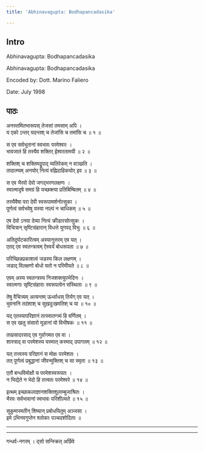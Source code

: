 ```yaml
---
title: 'Abhinavagupta: Bodhapancadasika'

---
```

## Intro

Abhinavagupta: Bodhapancadasika  

Abhinavagupta: Bodhapancadasika  
  
Encoded by: Dott. Marino Faliero  
  
Date: July 1998  

## पाठः

अनस्तमितभारूपस् तेजसां तमसाम् अपि ।  
य एको ऽन्तर् यदन्तश् च तेजांसि च तमांसि च ॥ १ ॥  
  
स एव सर्वभूतानां स्वभावः परमेश्वरः ।  
भावजातं हि तस्यैव शक्तिर् ईश्वरतामयी ॥ २ ॥  
  
शक्तिश् च शक्तिमद्रूपाद् व्यतिरेकम् न वाञ्छति ।  
तादात्म्यम् अनयोर् नित्यं वह्निदाहिकयोर् इव ॥ ३ ॥  
  
स एव भैरवो देवो जगद्भरणलक्षणः ।  
स्वात्मादृषे समग्रं हि यच्छक्त्या प्रतिबिम्बितम् ॥ ४ ॥  
  
तस्यैवैषा परा देवी स्वरूपामर्शनोत्सुका ।  
पूर्णत्वं सर्वभवेषु यस्या नाल्पं न चाधिकम् ॥ ५ ॥  
  
एष देवो ऽनया देव्या नित्यं क्रीडारसोत्सुकः ।  
विचित्रान् सृष्टिसंहारान् विधत्ते युगपद् विभुः ॥ ६ ॥  
  
अतिदुर्घटकारित्वम् अस्यानुत्तरम् एव यत् ।  
एतद् एव स्वतन्त्रत्वम् ऐस्वर्यं बोधरूपता ॥ ७ ॥  
  
परिच्छिन्नप्रकाशत्वं जडस्य किल लक्षणम् ।  
जडाद् विलक्षणो बोधो यतो न परिमीयते ॥ ८ ॥  
  
एवम् अस्य स्वतन्त्रस्य निजशक्त्युपभेदिनः ।  
स्वात्मगाः सृष्टिसंहाराः स्वरूपत्वेन संस्थिताः ॥ ९ ॥  
  
तेषु वैचित्र्यम् अत्यन्तम् ऊर्ध्वाधस् तिर्यग् एव यत् ।  
भुवनानि तदंशाश् च सुखदुःखमतिश् च या ॥ १० ॥  
  
यद् एतस्यापरिज्ञानं तत्स्वातन्त्र्यं हि वर्णितम् ।  
स एव खलु संसारो मूडानां यो विभीषकः ॥ ११ ॥  
  
तत्प्रसादरसाद् एव गुर्वागमत एव वा ।  
शास्त्राद् वा परमेशस्य यस्मात् कस्माद् उपागतम् ॥ १२ ॥  
  
यत् तत्त्वस्य परिज्ञानं स मोक्षः परमेशतः ।  
तत् पूर्णत्वं प्रबुद्धानां जीवन्मुक्तिश् च सा स्मृता ॥ १३ ॥  
  
एतौ बन्धविमोक्षौ च परमेशस्वरूपतः ।  
न भिद्येते न भेदो हि तत्त्वतः परमेश्वरे ॥ १४ ॥  
  
इत्थम् इच्छाकलाज्ञानशक्तिशूलाम्बुजाश्रितः ।  
भैरवः सर्वभावानां स्वभावः परिशील्यते ॥ १५ ॥  

सुकुमारमतीन् शिष्यान् प्रबोधयितुम् अञ्जसा ।  
इमे ऽभिनवगुप्तेन श्लोकाः पञ्चदशोदिताः ॥  
  
------------------------------------------------------------------------  

____________  

गन्धर्व-नगरम् । द्सो सन्स्क्रित् अर्छिवे  

